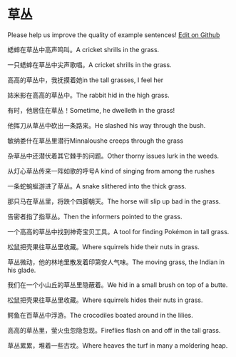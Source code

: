 # 草丛

Please help us improve the quality of example sentences! [Edit on Github](https://github.com/jiyushe/jiyu-example-sentence-source/blob/main/chinese/caocong.md)

<p><span class="chinese">蟋蟀在草丛中高声鸣叫。</span><span class="english">A cricket shrills in the grass.</span></p>

<p><span class="chinese">一只蟋蟀在草丛中尖声歌唱。</span><span class="english">A cricket shrills in the grass.</span></p>

<p><span class="chinese">高高的草丛中，我抚摸着她</span><span class="english">in the tall grasses, I feel her</span></p>

<p><span class="chinese">娡米影在高高的草丛中。</span><span class="english">The rabbit hid in the high grass.</span></p>

<p><span class="chinese">有时，他居住在草丛！</span><span class="english">Sometime, he dwelleth in the grass!</span></p>

<p><span class="chinese">他挥刀从草丛中砍出一条路来。</span><span class="english">He slashed his way through the bush.</span></p>

<p><span class="chinese">敏纳娄什在草丛里潜行</span><span class="english">Minnaloushe creeps through the grass</span></p>

<p><span class="chinese">杂草丛中还潜伏着其它棘手的问题。</span><span class="english">Other thorny issues lurk in the weeds.</span></p>

<p><span class="chinese">从灯心草丛传来一阵如歌的呼号</span><span class="english">A kind of singing from among the rushes</span></p>

<p><span class="chinese">一条蛇蜿蜒游进了草丛。</span><span class="english">A snake slithered into the thick grass.</span></p>

<p><span class="chinese">那只马在草丛里，将跌个四脚朝天。</span><span class="english">The horse will slip up bad in the grass.</span></p>

<p><span class="chinese">告密者指了指草丛。</span><span class="english">Then the informers pointed to the grass.</span></p>

<p><span class="chinese">一个高高的草丛中找到神奇宝贝工具。</span><span class="english">A tool for finding Pokémon in tall grass.</span></p>

<p><span class="chinese">松鼠把壳果往草丛里收藏。</span><span class="english">Where squirrels hide their nuts in grass.</span></p>

<p><span class="chinese">草丛微动，他的林地里散发着印第安人气味。</span><span class="english">The moving grass, the Indian in his glade.</span></p>

<p><span class="chinese">我们在一个小山丘的草丛里隐蔽着。</span><span class="english">We hid in a small brush on top of a butte.</span></p>

<p><span class="chinese">松鼠把壳果往草丛里收藏。</span><span class="english">Where squirrels hides their nuts in grass.</span></p>

<p><span class="chinese">鳄鱼在百草丛中浮游。</span><span class="english">The crocodiles boated around in the lilies.</span></p>

<p><span class="chinese">高高的草丛里，萤火虫忽隐忽现。</span><span class="english">Fireflies flash on and off in the tall grass.</span></p>

<p><span class="chinese">草丛累累，堆着一些古坟。</span><span class="english">Where heaves the turf in many a moldering heap.</span></p>

